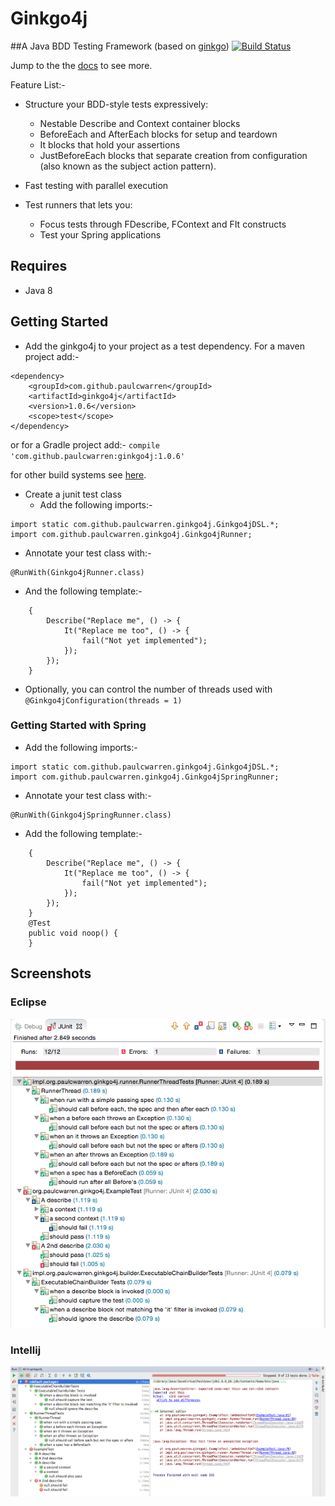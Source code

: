 # Ginkgo4j
##A Java BDD Testing Framework  (based on [ginkgo](http://onsi.github.io/ginkgo/))
[![Build Status](https://travis-ci.org/paulcwarren/ginkgo4j.svg?branch=master)](https://travis-ci.org/paulcwarren/ginkgo4j)

Jump to the the [docs](https://paulcwarren.github.com/ginkgo4j) to see more.

Feature List:-
- Structure your BDD-style tests expressively:
  - Nestable Describe and Context container blocks
  - BeforeEach and AfterEach blocks for setup and teardown
  - It blocks that hold your assertions
  - JustBeforeEach blocks that separate creation from configuration (also known as the subject action pattern).
- Fast testing with parallel execution

- Test runners that lets you:
  - Focus tests through FDescribe, FContext and FIt constructs
  - Test your Spring applications  

## Requires
- Java 8

## Getting Started
- Add the ginkgo4j to your project as a test dependency.  For a maven project add:-

```
<dependency>
    <groupId>com.github.paulcwarren</groupId>
    <artifactId>ginkgo4j</artifactId>
    <version>1.0.6</version>
    <scope>test</scope>
</dependency>
```
or for a Gradle project add:-
`compile 'com.github.paulcwarren:ginkgo4j:1.0.6'`

for other build systems see [here](http://search.maven.org/#artifactdetails%7Ccom.github.paulcwarren%7Cginkgo4j%7C1.0.6%7Cjar).

- Create a junit test class
  - Add the following imports:-
```
import static com.github.paulcwarren.ginkgo4j.Ginkgo4jDSL.*;
import com.github.paulcwarren.ginkgo4j.Ginkgo4jRunner;
```
  - Annotate your test class with:-
```
@RunWith(Ginkgo4jRunner.class)
```
  - And the following template:-
```
	{
		Describe("Replace me", () -> {
			It("Replace me too", () -> {
				fail("Not yet implemented");
			});
		});
	}
``` 
   - Optionally, you can control the number of threads used with `@Ginkgo4jConfiguration(threads = 1)`

### Getting Started with Spring
   - Add the following imports:-
```
import static com.github.paulcwarren.ginkgo4j.Ginkgo4jDSL.*;
import com.github.paulcwarren.ginkgo4j.Ginkgo4jSpringRunner;
```
   - Annotate your test class with:-
```
@RunWith(Ginkgo4jSpringRunner.class)
```
   - Add the following template:-
```
	{
		Describe("Replace me", () -> {
			It("Replace me too", () -> {
				fail("Not yet implemented");
			});
		});
	}
	@Test
	public void noop() {
	}
```

## Screenshots
### Eclipse
![Eclipse](readme/eclipse-junit.png)

### Intellij
![Intellij](readme/intellij-junit.png)

